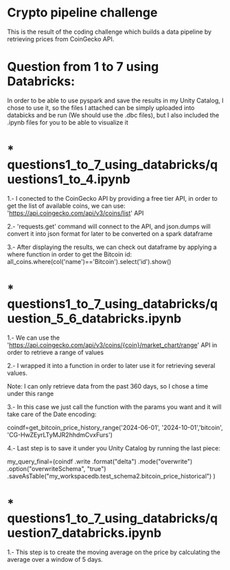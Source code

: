 # Crypto pipeline challenge

This is the result of the coding challenge which builds a data pipeline by retrieving prices from CoinGecko API.

# Question from 1 to 7 using Databricks:
In order to be able to use pyspark and save the results in my Unity Catalog, I chose to use it, so the files I attached can be simply uploaded into databicks and be run (We should use the .dbc files), but I also included the .ipynb files for you to be able to visualize it

# * questions1_to_7_using_databricks/questions1_to_4.ipynb
1.- I conected to the CoinGecko API by providing a free tier API, in order to get the list of available coins, we can use:     'https://api.coingecko.com/api/v3/coins/list' API

2.- 'requests.get' command will connect to the API, and json.dumps will convert it into json format for later to be converted on a spark dataframe

3.- After displaying the results, we can check out dataframe by applying a where function in order to get the Bitcoin id:
  all_coins.where(col('name')=='Bitcoin').select('id').show()

# * questions1_to_7_using_databricks/question_5_6_databricks.ipynb
1.- We can use the 'https://api.coingecko.com/api/v3/coins/{coin}/market_chart/range' API in order to retrieve a range of values

2.- I wrapped it into a function in order to  later use it for retrieving several values.

Note: I can only retrieve data from the past 360 days, so I chose a time under this range

3.- In this case we just call the function with the params you want and it will take care of the Date encoding:

coindf=get_bitcoin_price_history_range('2024-06-01', '2024-10-01','bitcoin', 'CG-HwZEyrLTyMJR2hhdmCvxFurs')

4.- Last step is to save it under you Unity Catalog by running the last piece:

my_query_final=(coindf
                .write
                .format("delta")
                .mode("overwrite")
                .option("overwriteSchema", "true")
                .saveAsTable("my_workspacedb.test_schema2.bitcoin_price_historical")
)

# * questions1_to_7_using_databricks/question7_databricks.ipynb
1.- This step is to create the moving average on the price by calculating the average over a window of 5 days.

